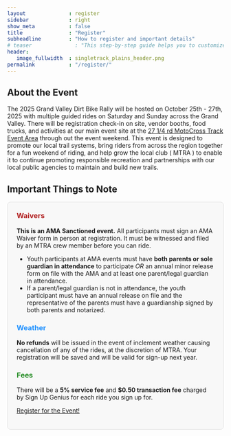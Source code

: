 ```yaml
---
layout              : register
sidebar             : right
show_meta           : false
title               : "Register"
subheadline         : "How to register and important details"
# teaser              : "This step-by-step guide helps you to customize Feeling Responsive to your needs."
header:
   image_fullwidth  : singletrack_plains_header.png
permalink           : "/register/"
---
```


<h2>About the Event</h2>
<p>
The 2025 Grand Valley Dirt Bike Rally will be hosted on October 25th - 27th, 2025 with multiple guided rides on Saturday and Sunday across the Grand Valley. There will be registration check-in on site, vendor booths, food trucks, and activities at our main event site at the <a href="https://maps.app.goo.gl/eYvQMGQFdTL6SLk26">27 1/4 rd MotoCross Track Event Area</a> through out the event weekend. This event is designed to promote our local trail systems, bring riders from across the region together for a fun weekend of riding, and help grow the local club ( MTRA ) to enable it to continue promoting responsible recreation and partnerships with our local public agencies to maintain and build new trails.
</p>

<h2>Important Things to Note</h2>
<div style="background: #f8f8f8; border-radius: 8px; border: 1px solid #e0e0e0; padding: 1.5em; margin-bottom: 2em;">
  <h3 style="color: #b22222; margin-top: 0;">Waivers</h3>
  <p>
    <strong>This is an AMA Sanctioned event.</strong> All participants must sign an AMA Waiver form in person at registration. It must be witnessed and filed by an MTRA crew member before you can ride.
  </p>
  <ul style="margin-bottom: 1em;">
    <li>Youth participants at AMA events must have <strong>both parents or sole guardian in attendance</strong> to participate <em>OR</em> an annual minor release form on file with the AMA and at least one parent/legal guardian in attendance.</li>
    <li>If a parent/legal guardian is not in attendance, the youth participant must have an annual release on file and the representative of the parents must have a guardianship signed by both parents and notarized.</li>
  </ul>

  <h3 style="color: #1e90ff;">Weather</h3>
  <p>
    <strong>No refunds</strong> will be issued in the event of inclement weather causing cancellation of any of the rides, at the discretion of MTRA. Your registration will be saved and will be valid for sign-up next year.
  </p>

  <h3 style="color: #228b22;">Fees</h3>
  <p>
    There will be a <strong>5% service fee</strong> and <strong>$0.50 transaction fee</strong> charged by Sign Up Genius for each ride you sign up for.
  </p>

<a class="radius button small" href="https://www.signupgenius.com/go/10C0549ABA72EA7F8C16-57468629-grand#/">Register for the Event!</a>

 <!--[1]: {{ site.url }}{{ site.baseurl }}/documentation/-->

<!-- image:
    thumb: gallery-example-2-thumb.jpg
    title: gallery-example-2.jpg
    caption: Unsplash.com
    caption_url: http://unsplash.com -->



